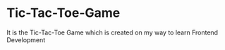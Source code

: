# Tic-Tac-Toe-Game
It is the Tic-Tac-Toe Game which is created on my way to learn Frontend Development
